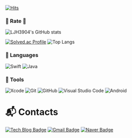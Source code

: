[![Hits](https://hits.seeyoufarm.com/api/count/incr/badge.svg?url=https%3A%2F%2Fgithub.com%2FLJH3904&count_bg=%233D63C8&title_bg=%23555555&icon=protocols-dot-io.svg&icon_color=%23A293D5&title=LJH&edge_flat=false)](https://hits.seeyoufarm.com)
### 🌱 Rate 🌱
![LJH3904's GitHub stats](https://github-readme-stats.vercel.app/api?username=LJH3904&show_icons=true&theme=dark)

[![Solved.ac Profile](http://mazassumnida.wtf/api/v2/generate_badge?boj=dasom8899)](https://solved.ac/dasom8899/)
![Top Langs](https://github-readme-stats.vercel.app/api/top-langs/?username=LJH3904&layout=compact&theme=dark)


### 💬 Languages
![Swift](https://img.shields.io/badge/Swift-F05138.svg?&style=for-the-badge&logo=Swift&logoColor=white)
![Java](https://img.shields.io/badge/Java-2F2625.svg?&style=for-the-badge&logo=Java&logoColor=white)

### 🔭 Tools
![Xcode](https://img.shields.io/badge/Xcode-147EFB.svg?&style=for-the-badge&logo=Xcode&logoColor=white)
![Git](https://img.shields.io/badge/Git-F05032.svg?&style=for-the-badge&logo=Git&logoColor=white)
![GitHub](https://img.shields.io/badge/GitHub-181717.svg?&style=for-the-badge&logo=GitHub&logoColor=white)
![Visual Studio Code](https://img.shields.io/badge/Visual%20Studio%20Code-007ACC.svg?&style=for-the-badge&logo=Visual%20Studio%20Code&logoColor=white)
![Android](https://img.shields.io/badge/Android-3DDC84.svg?&style=for-the-badge&logo=Android&logoColor=white)


# :mailbox_with_mail: Contacts
[![Tech Blog Badge](http://img.shields.io/badge/-Tech%20blog-black?style=flat-square&logo=github&link=https://soo-vely-dev.tistory.com/)](https://soo-vely-dev.tistory.com/)
[![Gmail Badge](https://img.shields.io/badge/Gmail-d14836?style=flat-square&logo=Gmail&logoColor=white&link=mailto:dasom8899981@gmail.com)](mailto:dasom8899981@gmail.com)
[![Naver Badge](https://img.shields.io/badge/Naver-03C75A?style=flat-square&logo=Naver&logoColor=white&link=mailto:dasom8899@naver.com)](mailto:dasom8899@naver.com)

<!--
**LJH3904/LJH3904** is a ✨ _special_ ✨ repository because its `README.md` (this file) appears on your GitHub profile.

Here are some ideas to get you started:

- 🔭 I’m currently working on ...
- 🌱 I’m currently learning ...
- 👯 I’m looking to collaborate on ...
- 🤔 I’m looking for help with ...
- 💬 Ask me about ...
- 📫 How to reach me: ...
- 😄 Pronouns: ...
- ⚡ Fun fact: ...
-->

